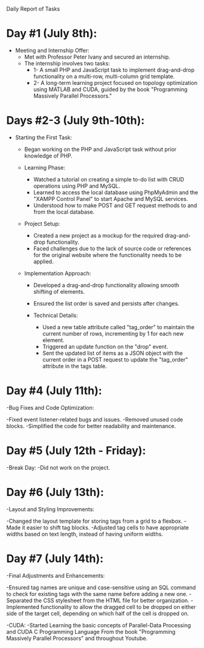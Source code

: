 Daily Report of Tasks

# Day #1 (July 8th):

- Meeting and Internship Offer:
  - Met with Professor Peter Ivany and secured an internship.
  - The internship involves two tasks:
    - 1- A small PHP and JavaScript task to implement drag-and-drop functionality on a multi-row, multi-column grid template.
    - 2- A long-term learning project focused on topology optimization using MATLAB and CUDA, guided by the book "Programming Massively Parallel Processors."

# Days #2-3 (July 9th-10th):

- Starting the First Task:

  - Began working on the PHP and JavaScript task without prior knowledge of PHP.

  - Learning Phase:

    - Watched a tutorial on creating a simple to-do list with CRUD operations using PHP and MySQL.
    - Learned to access the local database using PhpMyAdmin and the "XAMPP Control Panel" to start Apache and MySQL services.
    - Understood how to make POST and GET request methods to and from the local database.

  - Project Setup:

    - Created a new project as a mockup for the required drag-and-drop functionality.
    - Faced challenges due to the lack of source code or references for the original website where the functionality needs to be applied.

  - Implementation Approach:

    - Developed a drag-and-drop functionality allowing smooth shifting of elements.
    - Ensured the list order is saved and persists after changes.

    - Technical Details:
      - Used a new table attribute called "tag_order" to maintain the current number of rows, incrementing by 1 for each new element.
      - Triggered an update function on the "drop" event.
      - Sent the updated list of items as a JSON object with the current order in a POST request to update the "tag_order" attribute in the tags table.

# Day #4 (July 11th):

-Bug Fixes and Code Optimization:

  -Fixed event listener-related bugs and issues.
  -Removed unused code blocks.
  -Simplified the code for better readability and maintenance.

# Day #5 (July 12th - Friday):

-Break Day:
  -Did not work on the project.

# Day #6 (July 13th):

-Layout and Styling Improvements:

  -Changed the layout template for storing tags from a grid to a flexbox.
  -Made it easier to shift tag blocks.
  -Adjusted tag cells to have appropriate widths based on text length, instead of having uniform widths.

# Day #7 (July 14th):

-Final Adjustments and Enhancements:

  -Ensured tag names are unique and case-sensitive using an SQL command to check for existing tags with the same name before adding a new one.
  -Separated the CSS stylesheet from the HTML file for better organization.
  -Implemented functionality to allow the dragged cell to be dropped on either side of the target cell, depending on which half of the cell is dropped on.

-CUDA:
  -Started Learning the basic concepts of Parallel-Data Processing and CUDA C Programming Language From the book "Programming Massively Parallel Processors" and throughout Youtube.


